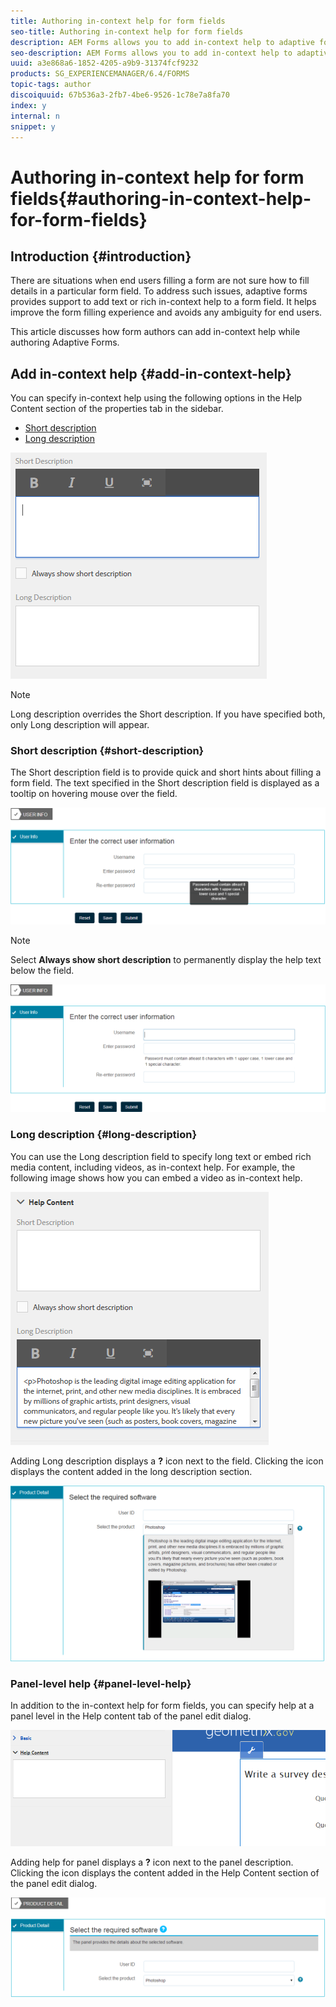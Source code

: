 ```yaml
---
title: Authoring in-context help for form fields
seo-title: Authoring in-context help for form fields
description: AEM Forms allows you to add in-context help to adaptive form fields and panels, as text or rich media, including videos. 
seo-description: AEM Forms allows you to add in-context help to adaptive form fields and panels, as text or rich media, including videos. 
uuid: a3e868a6-1852-4205-a9b9-31374fcf9232
products: SG_EXPERIENCEMANAGER/6.4/FORMS
topic-tags: author
discoiquuid: 67b536a3-2fb7-4be6-9526-1c78e7a8fa70
index: y
internal: n
snippet: y
---
```


# Authoring in-context help for form fields{#authoring-in-context-help-for-form-fields}

## Introduction {#introduction}

There are situations when end users filling a form are not sure how to fill details in a particular form field. To address such issues, adaptive forms provides support to add text or rich in-context help to a form field. It helps improve the form filling experience and avoids any ambiguity for end users.

This article discusses how form authors can add in-context help while authoring Adaptive Forms.

## Add in-context help {#add-in-context-help}

You can specify in-context help using the following options in the Help Content section of the properties tab in the sidebar.

* [Short description](../../forms/using/authoring-in-field-help.md#p-short-description-p)
* [Long description](../../forms/using/authoring-in-field-help.md#p-long-description-p)

![In-context help for form fields](assets/descriptions.png)

>[!NOTE]
>
>Long description overrides the Short description. If you have specified both, only Long description will appear.

### Short description {#short-description}

The Short description field is to provide quick and short hints about filling a form field. The text specified in the Short description field is displayed as a tooltip on hovering mouse over the field.

![Short description for adding in-context help for form fields](assets/tooltip.png)

>[!NOTE]
>
>Select **Always show short description** to permanently display the help text below the field.

![Permanent short in-context help below the field](assets/short1.png)

### Long description {#long-description}

You can use the Long description field to specify long text or embed rich media content, including videos, as in-context help. For example, the following image shows how you can embed a video as in-context help.

![Adding rich media as in-context help for form fields](assets/long-descriptions.png)

Adding Long description displays a **?** icon next to the field. Clicking the icon displays the content added in the long description section.

![Example of rich media in-context help](assets/photoshop.png)

### Panel-level help {#panel-level-help}

In addition to the in-context help for form fields, you can specify help at a panel level in the Help content tab of the panel edit dialog.

![Adding in-context help for a form panel](assets/panel-level-help.png)

Adding help for panel displays a **?** icon next to the panel description. Clicking the icon displays the content added in the Help Content section of the panel edit dialog.

![Example of in-context help at form panel level](assets/photoshop-1.png)


